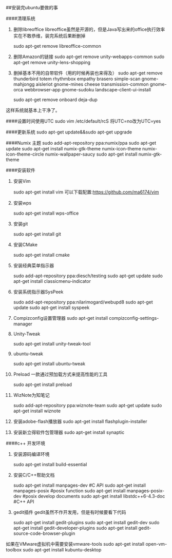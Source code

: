 ##安装完ubuntu要做的事

####清理系统

1. 删除libreoffice
	libreoffice虽然是开源的，但是Java写出来的office执行效率实在不敢恭维，装完系统后果断删掉

	sudo apt-get remove libreoffice-common


2. 删除Amazon的链接
	sudo apt-get remove unity-webapps-common
    sudo apt-get remove unity-lens-shopping


3. 删掉基本不用的自带软件（用的时候再装也来得及）
	sudo apt-get remove thunderbird totem rhythmbox empathy brasero simple-scan gnome-mahjongg aisleriot gnome-mines cheese transmission-common gnome-orca webbrowser-app gnome-sudoku  landscape-client-ui-install

	sudo apt-get remove onboard deja-dup

这样系统就基本上干净了。


####设置时间使用UTC
	sudo vim /etc/default/rcS
	将UTC=no改为UTC=yes

####更新系统
	sudo apt-get update&&sudo apt-get upgrade

####Numix 主题
    sudo add-apt-repository ppa:numix/ppa
    sudo apt-get update
    sudo apt-get install numix-gtk-theme numix-icon-theme numix-icon-theme-circle numix-wallpaper-saucy
    sudo apt-get install numix-gtk-theme

####安装软件
1. 安装Vim

	sudo apt-get install vim
	可以下载配置:https://github.com/ma6174/vim

2. 安装wps

	sudo apt-get install wps-office

3. 安装git

	sudo apt-get install git

4. 安装CMake

    sudo apt-get install cmake

5. 安装经典菜单指示器

	sudo add-apt-repository ppa:diesch/testing
	sudo apt-get update
	sudo apt-get install classicmenu-indicator

6. 安装系统指示器SysPeek

	sudo add-apt-repository ppa:nilarimogard/webupd8
	sudo apt-get update
	sudo apt-get install syspeek

7. Compizconfig设置管理器
	sudo apt-get install compizconfig-settings-manager

8. Unity-Tweak

	sudo apt-get install unity-tweak-tool

9. ubuntu-tweak

	sudo apt-get install ubuntu-tweak

10. Preload 一款通过预加载方式来提高性能的工具

	sudo apt-get install preload

11. WizNote为知笔记

	sudo add-apt-repository ppa:wiznote-team
	sudo apt-get update
	sudo apt-get install wiznote

12. 安装adobe-flash播放器
    sudo apt-get install flashplugin-installer

13. 安装新立得软件包管理器
    sudo apt-get install synaptic

####c++ 开发环境
1. 安装源码编译环境
	
	sudo apt-get install build-essential
    
2. 安装C/C++帮助文档
	
	sudo apt-get install manpages-dev                         #C API
    sudo apt-get install manpages-posix                       #posix function
    sudo apt-get install manpages-posix-dev                   #posix develop documents
    sudo apt-get install libstdc++6-4.3-doc                   #C++ API

3. gedit插件 gedit虽然不作开发用，但是有时候要看下代码

    sudo apt-get install gedit-plugins
    sudo apt-get install gedit-dev
    sudo apt-get install gedit-developer-plugins
    sudo apt-get install gedit-source-code-browser-plugin



如果在VMware虚拟机中需要安装vmware-tools
sudo apt-get install open-vm-toolbox
sudo apt-get install kubuntu-desktop




